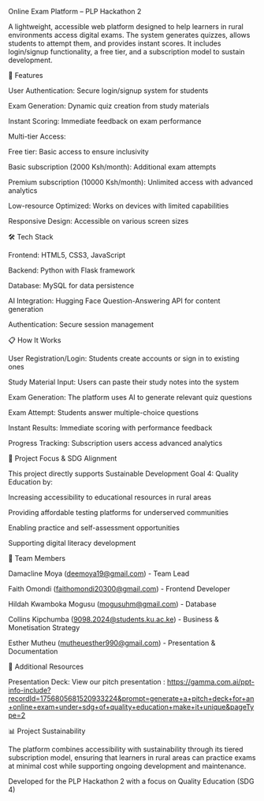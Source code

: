 Online Exam Platform – PLP Hackathon 2

A lightweight, accessible web platform designed to help learners in rural environments access digital exams. The system generates quizzes, allows students to attempt them, and provides instant scores. It includes login/signup functionality, a free tier, and a subscription model to sustain development.

🌟 Features

User Authentication: Secure login/signup system for students

Exam Generation: Dynamic quiz creation from study materials

Instant Scoring: Immediate feedback on exam performance

Multi-tier Access:

Free tier: Basic access to ensure inclusivity

Basic subscription (2000 Ksh/month): Additional exam attempts

Premium subscription (10000 Ksh/month): Unlimited access with advanced analytics

Low-resource Optimized: Works on devices with limited capabilities

Responsive Design: Accessible on various screen sizes

🛠️ Tech Stack

Frontend: HTML5, CSS3, JavaScript

Backend: Python with Flask framework

Database: MySQL for data persistence

AI Integration: Hugging Face Question-Answering API for content generation

Authentication: Secure session management

📋 How It Works

User Registration/Login: Students create accounts or sign in to existing ones

Study Material Input: Users can paste their study notes into the system

Exam Generation: The platform uses AI to generate relevant quiz questions

Exam Attempt: Students answer multiple-choice questions

Instant Results: Immediate scoring with performance feedback

Progress Tracking: Subscription users access advanced analytics

🎯 Project Focus & SDG Alignment

This project directly supports Sustainable Development Goal 4: Quality Education by:

Increasing accessibility to educational resources in rural areas

Providing affordable testing platforms for underserved communities

Enabling practice and self-assessment opportunities

Supporting digital literacy development

👥 Team Members

Damacline Moya (deemoya19@gmail.com) - Team Lead

Faith Omondi (faithomondi20300@gmail.com) - Frontend Developer

Hildah Kwamboka Mogusu (mogusuhm@gmail.com) - Database

Collins Kipchumba (9098.2024@students.ku.ac.ke) - Business & Monetisation Strategy

Esther Mutheu (mutheuesther990@gmail.com) - Presentation & Documentation

🔗 Additional Resources

Presentation Deck: View our pitch presentation : https://gamma.com.ai/ppt-info-include?recordId=1756805681520933224&prompt=generate+a+pitch+deck+for+an+online+exam+under+sdg+of+quality+education+make+it+unique&pageType=2

📊 Project Sustainability

The platform combines accessibility with sustainability through its tiered subscription model, ensuring that learners in rural areas can practice exams at minimal cost while supporting ongoing development and maintenance.

Developed for the PLP Hackathon 2 with a focus on Quality Education (SDG 4)
